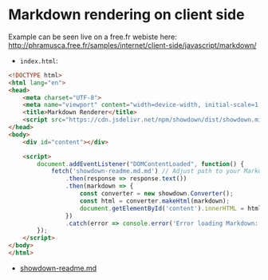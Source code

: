 # Markdown rendering on client side

Example can be seen live on a free.fr webiste here: <http://phramusca.free.fr/samples/internet/client-side/javascript/markdown/>

- `index.html`:

```html
<!DOCTYPE html>
<html lang="en">
<head>
    <meta charset="UTF-8">
    <meta name="viewport" content="width=device-width, initial-scale=1.0">
    <title>Markdown Renderer</title>
    <script src="https://cdn.jsdelivr.net/npm/showdown/dist/showdown.min.js"></script>
</head>
<body>
    <div id="content"></div>

    <script>
        document.addEventListener("DOMContentLoaded", function() {
            fetch('showdown-readme.md.md') // Adjust path to your Markdown file
                .then(response => response.text())
                .then(markdown => {
                    const converter = new showdown.Converter();
                    const html = converter.makeHtml(markdown);
                    document.getElementById('content').innerHTML = html;
                })
                .catch(error => console.error('Error loading Markdown:', error));
        });
    </script>
</body>
</html>
```

- [showdown-readme.md](showdown-readme.md)
